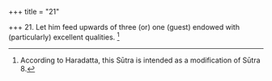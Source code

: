 +++
title = "21"

+++
21. Let him feed upwards of three (or) one (guest) endowed with (particularly) excellent qualities. [^17] 


[^17]:  According to Haradatta, this Sūtra is intended as a modification of Sūtra 8.
